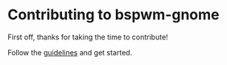 # Contributing to bspwm-gnome

First off, thanks for taking the time to contribute!

Follow the [guidelines](https://github.com/csxr/bspwm-gnome/wiki/Contributing) and get started.
